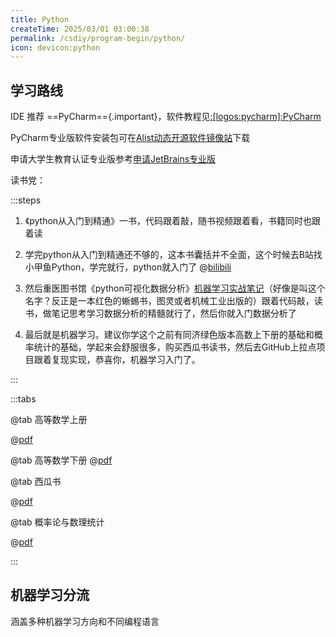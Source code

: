 ```yaml
---
title: Python
createTime: 2025/03/01 03:00:38
permalink: /csdiy/program-begin/python/
icon: devicon:python
---
```



## 学习路线

IDE 推荐 ==PyCharm=={.important}，软件教程见[:[logos:pycharm]:PyCharm](/campus-wiki/common-softwares/IDE/PyCharm/)

PyCharm专业版软件安装包可在[Alist动态开源软件镜像站](http://192.168.183.171:5244/softwares/JetBrainsIDEs/pycharm-professional-2024.2.4.exe)下载

申请大学生教育认证专业版参考[申请JetBrains专业版](/campus-wiki/apply-student-email/#申请学生邮箱)

读书党：

:::steps

1. 《python从入门到精通》一书，代码跟着敲，随书视频跟着看，书籍同时也跟着读

2. 学完python从入门到精通还不够的，这本书囊括并不全面，这个时候去B站找小甲鱼Python，学完就行，python就入门了 @[bilibili](BV1c4411e77t)

3. 然后重医图书馆《python可视化数据分析》[机器学习实战笔记](https://blog.csdn.net/Crayonxin2000/article/details/122741295)（好像是叫这个名字？反正是一本红色的蜥蜴书，图灵或者机械工业出版的）跟着代码敲，读书，做笔记思考学习数据分析的精髓就行了，然后你就入门数据分析了

4. 最后就是机器学习。建议你学这个之前有同济绿色版本高数上下册的基础和概率统计的基础，学起来会舒服很多，购买西瓜书读书，然后去GitHub上拉点项目跟着复现实现，恭喜你，机器学习入门了。


:::

:::tabs

@tab 高等数学上册

@[pdf](https://cos.cqmu.online/docs/%E9%AB%98%E7%AD%89%E6%95%B0%E5%AD%A6%E4%B8%83%E7%89%88%EF%BC%88%E4%B8%8A%EF%BC%89.pdf)

@tab 高等数学下册
@[pdf](https://cos.cqmu.online/docs/%E9%AB%98%E7%AD%89%E6%95%B0%E5%AD%A6%E4%B8%8B%E5%86%8C.pdf)

@tab 西瓜书

@[pdf](https://cos.cqmu.online/docs/%E8%A5%BF%E7%93%9C%E4%B9%A6.pdf)

@tab 概率论与数理统计

@[pdf](https://cos.cqmu.online/docs/%E6%A6%82%E7%8E%87%E8%AE%BA%E4%B8%8E%E6%95%B0%E7%90%86%E7%BB%9F%E8%AE%A1%28%E6%B5%99%E5%A4%A7%E5%9B%9B%E7%89%88%29.pdf)

:::

## 机器学习分流

涵盖多种机器学习方向和不同编程语言

<RepoCard repo="josephmisiti/awesome-machine-learning"></RepoCard>

  
  
  
  

